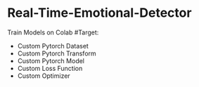 # Real-Time-Emotional-Detector
Train Models on Colab
#Target:
* Custom Pytorch Dataset
* Custom Pytorch Transform
* Custom Pytorch Model
* Custom Loss Function
* Custom Optimizer
